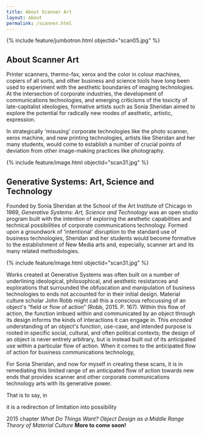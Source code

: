 ```yaml
---
title: About Scanner Art
layout: about
permalink: /scanner.html
---
```

{% include feature/jumbotron.html objectid="scan05.jpg" %} 

## About Scanner Art ## 
Printer scanners, thermo-fax, xerox and the color in colour machines, copiers of all sorts, and other business and science tools have long been used to experiment with the aesthetic boundaries of imaging technologies.
At the intersection of corporate industries, the development of communications technologies, and emerging criticisms of the toxicity of late-capitalist ideologies, formative artists such as Sonia Sheridan aimed to explore the potential for radically new modes of aesthetic, artistic, expression.

In strategically 'misusing' corporate technologies like the photo scanner, xerox machine, and new printing technologies, artists like Sheridan and her many students, would come to establish a number of crucial points of deviation from other image-making practices like photography.

{% include feature/image.html objectid="scan31.jpg" %}

## Generative Systems: Art, Science and Technology ##

Founded by Sonia Sheridan at the School of the Art Institute of Chicago in 1969, *Generative Systems: Art, Science and Technology* was an open studio program built with the intention of exploring the aesthetic capabilities and technical possibilities of corporate communications technology.
Formed upon a groundwork of 'intentional' disruption to the standard use of business technologies, Sheridan and her students would become formative to the establishment of New Media arts and, especially, scanner art and its many related methodologies.

{% include feature/image.html objectid="scan31.jpg" %} 

Works created at Generative Systems was often built on a number of underlining ideological, philosophical, and aesthetic resistances and explorations that surrounded the obfuscation and manipulation of business technologies to ends not accounted for in their initial design.
Material culture scholar John Robb might call this a conscious refocussing of an object's “field or flow of action” (Robb, 2015. P. 167).
Within this flow of action, the function imbued within and communicated by an object through its design informs the kinds of interactions it can engage in.
This *encoded* understanding of an object's function, use-case, and intended purpose is  rooted in specific social, cultural, and often political contexts; the design of an object is never entirely arbitrary, but is instead built out of its anticipated use within a particular flow of action.
When it comes to the anticipated flow of action for business communications technology, 

For Sonia Sheridan, and now for myself in creating these scans, it is in remediating this limited range of an anticipated flow of action towards new ends that provides scanner and other corporate communications technology arts with its generative power. 

That is to say, in 

it is a redirection of limitation into possibility 


2015 chapter *What Do Things Want? Object Design as a Middle Range Theory of Material Culture*
**More to come soon!**
